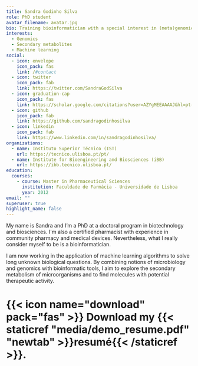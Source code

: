 ```yaml
---
title: Sandra Godinho Silva
role: PhD student
avatar_filename: avatar.jpg
bio: Training bioinformatician with a special interest in (meta)genomics.
interests:
  - Genomics
  - Secondary metabolites
  - Machine learning
social:
  - icon: envelope
    icon_pack: fas
    link: /#contact
  - icon: twitter
    icon_pack: fab
    link: https://twitter.com/SandraGodSilva
  - icon: graduation-cap
    icon_pack: fas
    link: https://scholar.google.com/citations?user=AZYgMEEAAAAJ&hl=pt-PT
  - icon: github
    icon_pack: fab
    link: https://github.com/sandragodinhosilva
  - icon: linkedin
    icon_pack: fab
    link: https://www.linkedin.com/in/sandragodinhosilva/
organizations:
  - name: Instituto Superior Técnico (IST)
    url: https://tecnico.ulisboa.pt/pt/
  - name: Institute for Bioengineering and Biosciences (iBB)
    url: https://ibb.tecnico.ulisboa.pt/
education:
  courses:
    - course: Master in Pharmaceutical Sciences
      institution: Faculdade de Farmácia - Universidade de Lisboa
      year: 2012
email: ""
superuser: true
highlight_name: false
---
```


My name is Sandra and I’m a PhD at a doctoral program in biotechnology and biosciences. I'm also a certified pharmacist with experience in community pharmacy and medical devices. Nevertheless, what I really consider myself to be is a bioinformatician.

I am now working in the application of machine learning algorithms to solve long unknown biological questions. By combining notions of microbiology and genomics with bioinformatic tools, I aim to explore the secondary metabolism of microorganisms and to find molecules with potential therapeutic activity.

# {{< icon name="download" pack="fas" >}} Download my {{< staticref "media/demo_resume.pdf" "newtab" >}}resumé{{< /staticref >}}.
